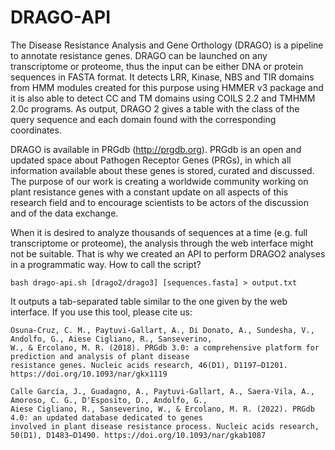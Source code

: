 # DRAGO-API

The Disease Resistance Analysis and Gene Orthology (DRAGO) is a pipeline to annotate resistance genes.
DRAGO can be launched on any transcriptome or proteome, thus the input can be either DNA or protein 
sequences in FASTA format. It detects LRR, Kinase, NBS and TIR domains from HMM modules created for 
this purpose using HMMER v3 package and it is also able to detect CC and TM domains using COILS 2.2 and 
TMHMM 2.0c programs. As output, DRAGO 2 gives a table with the class of the query sequence and each 
domain found with the corresponding coordinates.

DRAGO is available in PRGdb (http://prgdb.org). PRGdb is an open and updated space about Pathogen Receptor 
Genes (PRGs), in which all information available about these genes is stored, curated and discussed. The 
purpose of our work is creating a worldwide community working on plant resistance genes with a constant 
update on all aspects of this research field and to encourage scientists to be actors of the discussion 
and of the data exchange.

When it is desired to analyze thousands of sequences at a time (e.g. full transcriptome or proteome), the
analysis through the web interface might not be suitable. That is why we created an API to perform DRAGO2
analyses in a programmatic way. How to call the script?

`bash drago-api.sh [drago2/drago3] [sequences.fasta] > output.txt`

It outputs a tab-separated table similar to the one given by the web interface. If you use this tool, 
please cite us:

```
Osuna-Cruz, C. M., Paytuvi-Gallart, A., Di Donato, A., Sundesha, V., Andolfo, G., Aiese Cigliano, R., Sanseverino, 
W., & Ercolano, M. R. (2018). PRGdb 3.0: a comprehensive platform for prediction and analysis of plant disease 
resistance genes. Nucleic acids research, 46(D1), D1197–D1201. https://doi.org/10.1093/nar/gkx1119

Calle García, J., Guadagno, A., Paytuvi-Gallart, A., Saera-Vila, A., Amoroso, C. G., D'Esposito, D., Andolfo, G., 
Aiese Cigliano, R., Sanseverino, W., & Ercolano, M. R. (2022). PRGdb 4.0: an updated database dedicated to genes 
involved in plant disease resistance process. Nucleic acids research, 50(D1), D1483–D1490. https://doi.org/10.1093/nar/gkab1087
```
